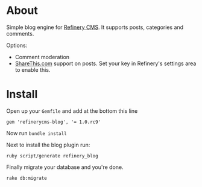 # About

Simple blog engine for [Refinery CMS](http://refinerycms.com). It supports posts, categories and comments.

Options:

* Comment moderation
* [ShareThis.com](http://sharethis.com) support on posts. Set your key in Refinery's settings area to enable this.

# Install

Open up your ``Gemfile`` and add at the bottom this line

    gem 'refinerycms-blog', '= 1.0.rc9'

Now run ``bundle install``

Next to install the blog plugin run:

    ruby script/generate refinery_blog

Finally migrate your database and you're done.

    rake db:migrate